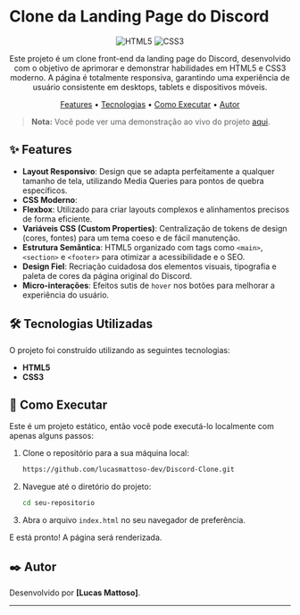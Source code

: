 # Clone da Landing Page do Discord

<p align="center">
  <img src="https://img.shields.io/badge/HTML5-E34F26?style=for-the-badge&logo=html5&logoColor=white" alt="HTML5">
  <img src="https://img.shields.io/badge/CSS3-1572B6?style=for-the-badge&logo=css3&logoColor=white" alt="CSS3">
</p>

<p align="center">
  Este projeto é um clone front-end da landing page do Discord, desenvolvido com o objetivo de aprimorar e demonstrar habilidades em HTML5 e CSS3 moderno. A página é totalmente responsiva, garantindo uma experiência de usuário consistente em desktops, tablets e dispositivos móveis.
</p>

<p align="center">
  <a href="#-features">Features</a> •
  <a href="#-tecnologias-utilizadas">Tecnologias</a> •
  <a href="#-como-executar">Como Executar</a> •
  <a href="#-autor">Autor</a>
</p>


> **Nota:** Você pode ver uma demonstração ao vivo do projeto [aqui](https://lucasmattoso-dev.github.io/Discord-Clone/).

## ✨ Features

-   **Layout Responsivo**: Design que se adapta perfeitamente a qualquer tamanho de tela, utilizando Media Queries para pontos de quebra específicos.
-   **CSS Moderno**:
-   **Flexbox**: Utilizado para criar layouts complexos e alinhamentos precisos de forma eficiente.
-   **Variáveis CSS (Custom Properties)**: Centralização de tokens de design (cores, fontes) para um tema coeso e de fácil manutenção.
-   **Estrutura Semântica**: HTML5 organizado com tags como `<main>`, `<section>` e `<footer>` para otimizar a acessibilidade e o SEO.
-   **Design Fiel**: Recriação cuidadosa dos elementos visuais, tipografia e paleta de cores da página original do Discord.
-   **Micro-interações**: Efeitos sutis de `hover` nos botões para melhorar a experiência do usuário.

## 🛠️ Tecnologias Utilizadas

O projeto foi construído utilizando as seguintes tecnologias:

-   **HTML5**
-   **CSS3**

## 🚀 Como Executar

Este é um projeto estático, então você pode executá-lo localmente com apenas alguns passos:

1.  Clone o repositório para a sua máquina local:
    ```bash
    https://github.com/lucasmattoso-dev/Discord-Clone.git
    ```
2.  Navegue até o diretório do projeto:
    ```bash
    cd seu-repositorio
    ```
3.  Abra o arquivo `index.html` no seu navegador de preferência.

E está pronto! A página será renderizada.

## ✒️ Autor

Desenvolvido por **[Lucas Mattoso]**.


---

